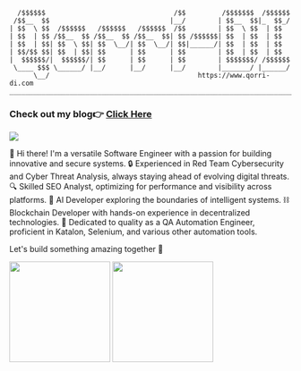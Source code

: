 ```text
  /$$$$$$                                /$$         /$$$$$$$  /$$$$$$
 /$$__  $$                              |__/        | $$__  $$|_  $$_/
| $$  \ $$  /$$$$$$   /$$$$$$   /$$$$$$  /$$        | $$  \ $$  | $$  
| $$  | $$ /$$__  $$ /$$__  $$ /$$__  $$| $$ /$$$$$$| $$  | $$  | $$  
| $$  | $$| $$  \ $$| $$  \__/| $$  \__/| $$|______/| $$  | $$  | $$  
| $$/$$ $$| $$  | $$| $$      | $$      | $$        | $$  | $$  | $$  
|  $$$$$$/|  $$$$$$/| $$      | $$      | $$        | $$$$$$$/ /$$$$$$
 \____ $$$ \______/ |__/      |__/      |__/        |_______/ |______/
      \__/                                     https://www.qorri-di.com                       
_______________________________________________________________________
```
### Check out my blog:point_right: [Click Here](https://www.qorri-di.com/)
<p align="left">
  <img src="https://komarev.com/ghpvc/?username=qorri-di&label=Profile%20views&color=0e75b6&style=flat"/>
</p>
<p>
👋 Hi there! I'm a versatile Software Engineer with a passion for building innovative and secure systems.
🔒 Experienced in Red Team Cybersecurity and Cyber Threat Analysis, always staying ahead of evolving digital threats.
🔍 Skilled SEO Analyst, optimizing for performance and visibility across platforms.
🤖 AI Developer exploring the boundaries of intelligent systems.
⛓️ Blockchain Developer with hands-on experience in decentralized technologies.
🧪 Dedicated to quality as a QA Automation Engineer, proficient in Katalon, Selenium, and various other automation tools.

Let's build something amazing together 🚀
</p>
<p align="left">
  <img height="180em" src="https://github-readme-stats-eight-theta.vercel.app/api?username=qorri-di&show_icons=true&theme=tokyonight&include_all_commits=true&count_private=true"/>
  <img height="180em" src="https://github-readme-stats-eight-theta.vercel.app/api/top-langs/?username=qorri-di&layout=compact&langs_count=8&theme=tokyonight"/>
</p>
